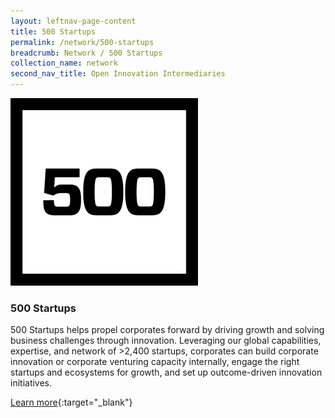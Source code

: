 ```yaml
---
layout: leftnav-page-content
title: 500 Startups
permalink: /network/500-startups
breadcrumb: Network / 500 Startups
collection_name: network
second_nav_title: Open Innovation Intermediaries
---
```

<!-- <a href="https://ecosystems.500.co/">
<img src="/images/partners/500.png" alt="1" style="width:262px;height:262px">
</a>
--> 
[![1](/images/partners/500.png)](https://ecosystems.500.co/)


<h3>500 Startups</h3> 
500 Startups helps propel corporates forward by driving growth and solving business challenges through innovation. Leveraging our global capabilities, expertise, and network of >2,400 startups, corporates can build corporate innovation or corporate venturing capacity internally, engage the right startups and ecosystems for growth, and set up outcome-driven innovation initiatives.

[Learn more](https://ecosystems.500.co/){:target="_blank"}
